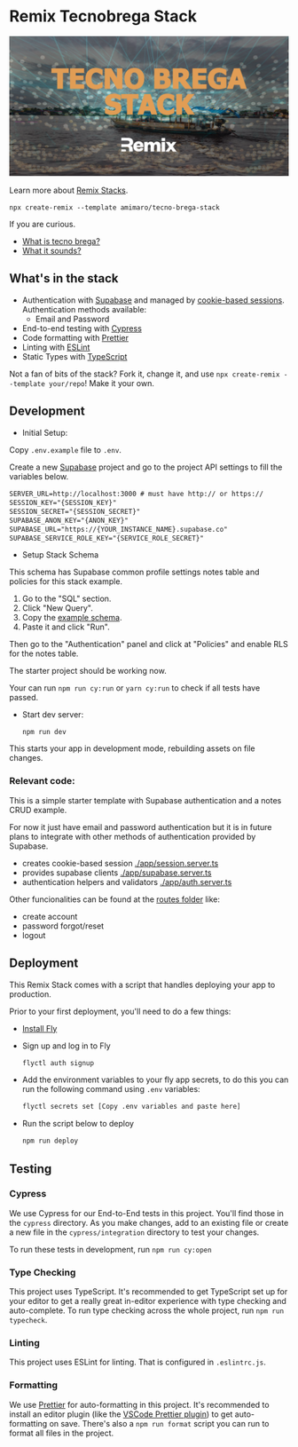 # Remix Tecnobrega Stack

![The Remix Tecnobrega Stack](https://raw.githubusercontent.com/amimaro/files/main/remix-tecno-brega-stack.png)

Learn more about [Remix Stacks](https://remix.run/stacks).

```
npx create-remix --template amimaro/tecno-brega-stack
```

If you are curious. 
- [What is tecno brega?](https://en.wikipedia.org/wiki/Tecno_brega)
- [What it sounds?](https://www.youtube.com/watch?v=gmQ3Yp2rizM)

## What's in the stack

- Authentication with [Supabase](https://supabase.com) and managed by [cookie-based sessions](https://remix.run/docs/en/v1/api/remix#createcookiesessionstorage). Authentication methods available:
  - Email and Password
- End-to-end testing with [Cypress](https://cypress.io)
- Code formatting with [Prettier](https://prettier.io)
- Linting with [ESLint](https://eslint.org)
- Static Types with [TypeScript](https://typescriptlang.org)

Not a fan of bits of the stack? Fork it, change it, and use `npx create-remix --template your/repo`! Make it your own.

## Development

- Initial Setup:

Copy `.env.example` file to `.env`.

Create a new [Supabase](https://supabase.com/) project and go to the project API settings to fill the variables below.

```
SERVER_URL=http://localhost:3000 # must have http:// or https://
SESSION_KEY="{SESSION_KEY}"
SESSION_SECRET="{SESSION_SECRET}"
SUPABASE_ANON_KEY="{ANON_KEY}"
SUPABASE_URL="https://{YOUR_INSTANCE_NAME}.supabase.co"
SUPABASE_SERVICE_ROLE_KEY="{SERVICE_ROLE_SECRET}"
```

- Setup Stack Schema

This schema has Supabase common profile settings notes table and policies for this stack example.

1. Go to the "SQL" section.
2. Click "New Query".
3. Copy the [example schema](https://gist.github.com/amimaro/c39df54adea5b2e9cba1693c13877cd9).
4. Paste it and click "Run".

Then go to the "Authentication" panel and click at "Policies" and enable RLS for the notes table.

The starter project should be working now.

Your can run `npm run cy:run` or `yarn cy:run` to check if all tests have passed.

- Start dev server:

  ```sh
  npm run dev
  ```

This starts your app in development mode, rebuilding assets on file changes.

### Relevant code:

This is a simple starter template with Supabase authentication and a notes CRUD example.

For now it just have email and password authentication but it is in future plans to integrate with other methods of authentication provided by Supabase.

- creates cookie-based session [./app/session.server.ts](./app/session.server.ts)
- provides supabase clients [./app/supabase.server.ts](./app/supabase.server.ts)
- authentication helpers and validators [./app/auth.server.ts](./app/auth.server.ts)

Other funcionalities can be found at the [routes folder](./app/routes) like:

- create account
- password forgot/reset
- logout

## Deployment

This Remix Stack comes with a script that handles deploying your app to production.

Prior to your first deployment, you'll need to do a few things:

- [Install Fly](https://fly.io/docs/getting-started/installing-flyctl/)

- Sign up and log in to Fly

  ```sh
  flyctl auth signup
  ```

- Add the environment variables to your fly app secrets, to do this you can run the following command using `.env` variables:

  ```sh
  flyctl secrets set [Copy .env variables and paste here]
  ```

- Run the script below to deploy
 
   ```sh
  npm run deploy
  ```

## Testing

### Cypress

We use Cypress for our End-to-End tests in this project. You'll find those in the `cypress` directory. As you make changes, add to an existing file or create a new file in the `cypress/integration` directory to test your changes.

To run these tests in development, run `npm run cy:open`

### Type Checking

This project uses TypeScript. It's recommended to get TypeScript set up for your editor to get a really great in-editor experience with type checking and auto-complete. To run type checking across the whole project, run `npm run typecheck`.

### Linting

This project uses ESLint for linting. That is configured in `.eslintrc.js`.

### Formatting

We use [Prettier](https://prettier.io/) for auto-formatting in this project. It's recommended to install an editor plugin (like the [VSCode Prettier plugin](https://marketplace.visualstudio.com/items?itemName=esbenp.prettier-vscode)) to get auto-formatting on save. There's also a `npm run format` script you can run to format all files in the project.
